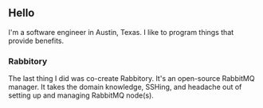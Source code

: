 ## Hello

I'm a software engineer in Austin, Texas. I like to program things that provide benefits.

### Rabbitory

The last thing I did was co-create Rabbitory. It's an open-source RabbitMQ manager. It takes the domain knowledge, SSHing, and headache out of setting up and managing RabbitMQ node(s).
